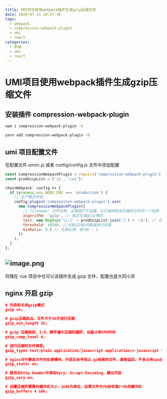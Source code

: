 ```yaml
---
title: UMI项目使用webpack插件生成gzip压缩文件
date: 2020-07-21 10:57:36
tags:
  - webpack
  - compression-webpack-plugin
  - umi
  - react
categories:
  - 前端
  - umi
  - react
---
```


# UMI项目使用webpack插件生成gzip压缩文件

## 安装插件 compression-webpack-plugin

```bash
npm i compression-webpack-plugin -D

yarn add compression-webpack-plugin -D
```

## umi 项目配置文件

在配置文件.umirc.js 或者 config/config.js 文件中添加配置

```javascript
const CompressionWebpackPlugin = require('compression-webpack-plugin');
const prodGzipList = ['js', 'css'];

chainWebpack: config => {
  if (process.env.NODE_ENV === 'production') {
    // 生产模式开启
    config.plugin('compression-webpack-plugin').use(
      new CompressionWebpackPlugin({
        // filename: 文件名称，这里我们不设置，让它保持和未压缩的文件同一个名称
        algorithm: 'gzip', // 指定生成gzip格式
        test: new RegExp('\\.(' + prodGzipList.join('|') + ')$'), // 匹配哪些格式文件需要压缩
        threshold: 10240, //对超过10k的数据进行压缩
        minRatio: 0.6 // 压缩比例，值为0 ~ 1
      })
    );
  }
};
```

## ![image.png](http://images.dongjb.com/1595298681583-d3f320b1-9810-4f7f-b5e9-b954aafcb103.png)

同理在 vue 项目中也可以该插件生成 gzip 文件，配置也是大同小异

## nginx 开启 gzip

```json
# 开启和关闭gzip模式
gzip on;

# gizp压缩起点，文件大于1k才进行压缩
gzip_min_length 1k;

# gzip 压缩级别，1-9，数字越大压缩的越好，也越占用CPU时间
gzip_comp_level 6;

# 进行压缩的文件类型。
gzip_types text/plain application/javascript application/x-javascript text/css application/xml text/xml text/javascript application/json;

# nginx对于静态文件的处理模块，开启后会寻找以.gz结尾的文件，直接返回，不会占用cpu进行压缩
gzip_static on;

# 是否在http header中添加Vary: Accept-Encoding，建议开启
gzip_vary on;

# 设置压缩所需要的缓冲区大小，以4k为单位，如果文件为7k则申请2*4k的缓冲区
gzip_buffers 4 16k;
```
